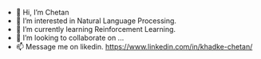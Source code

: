 - 👋 Hi, I’m Chetan
- 👀 I’m interested in Natural Language Processing. 
- 🌱 I’m currently learning Reinforcement Learning. 
- 💞️ I’m looking to collaborate on ...
- 📫 Message me on likedin. https://www.linkedin.com/in/khadke-chetan/

<!---
khadkechetan/khadkechetan is a ✨ special ✨ repository because its `README.md` (this file) appears on your GitHub profile.
You can click the Preview link to take a look at your changes.
--->
